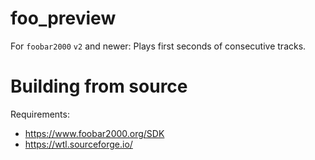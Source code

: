 # foo_preview
For `foobar2000` `v2` and newer: Plays first seconds of consecutive tracks.

# Building from source
Requirements:
* https://www.foobar2000.org/SDK
* https://wtl.sourceforge.io/
